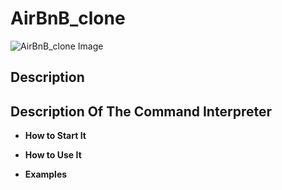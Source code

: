 # AirBnB_clone
<img alt="AirBnB_clone Image" src="https://www.google.com/imgres?imgurl=https%3A%2F%2Fmiro.medium.com%2Fmax%2F1838%2F0*NChTo-XqLOxLabIW&imgrefurl=https%3A%2F%2Fmedium.com%2Fkeycafe%2Fthe-history-of-airbnb-397c3d539f27&tbnid=4YRfVDz-Peu-xM&vet=12ahUKEwi_mNnRv675AhXbaPEDHez3BCMQMygAegUIARDjAQ..i&docid=H46ZffjOwlW9aM&w=1339&h=609&q=image%3A%20airbnb&ved=2ahUKEwi_mNnRv675AhXbaPEDHez3BCMQMygAegUIARDjAQ">

## Description




## Description Of The Command Interpreter


- **How to Start It**



- **How to Use It**


- **Examples**
